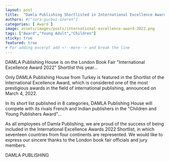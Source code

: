 ```yaml
---
layout: post
title:  "Damla Publishing Shortlisted in International Excellence Award 2022"
authors: #["sara-gurbuz-ozeren"]
categories: [ Award ]
image: assets/images/posts/international-excellence-award-2022.png
tags: ["Award","Young Adult","Children"]
sticky: true
featured: true
# For adding excerpt add <!--more--> and break the line
---
```


DAMLA Publishing House is on the London Book Fair "International Excellence Award 2022" Shortlist this year...

Only DAMLA Publishing House from Turkey is featured in the Shortlist of the International Excellence Award, which is considered one of the most prestigious awards in the field of international publishing, announced on March 4, 2022.
<!--more-->
In its short list published in 8 categories, DAMLA Publishing House will compete with its rivals French and Indian publishers in the "Children and Young Publishers Award"...

As all employees of Damla Publishing, we are proud of the success of being included in the International Excellence Awards 2022 Shortlist, in which seventeen countries from four continents are represented. We would like to express our sincere thanks to the London book fair officials and jury members.

DAMLA PUBLISHING